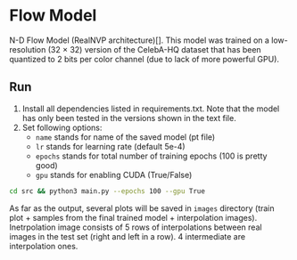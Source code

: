 # Flow Model

N-D Flow Model (RealNVP architecture)[]. This model was trained on a low-resolution (32 × 32) version of the CelebA-HQ dataset that has been quantized to 2 bits per color channel (due to lack of more powerful GPU).

## Run

1. Install all dependencies listed in requirements.txt. Note that the model has only been tested in the versions shown in the text file.
2. Set following options:
    * `name` stands for name of the saved model (pt file)
    * `lr` stands for learning rate (default 5e-4) 
    * `epochs` stands for total number of training epochs (100 is pretty good)
    * `gpu` stands for enabling CUDA (True/False)

```bash
cd src && python3 main.py --epochs 100 --gpu True
```
As far as the output, several plots will be saved in `images` directory (train plot + samples from the final trained model + interpolation images). 
Inetrpolation image consists of 5 rows of interpolations between real images in the test set (right and left in a row). 4 intermediate are interpolation ones.
